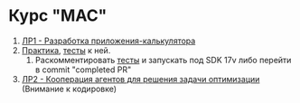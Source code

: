 # Курс "МАС" 

1. [ЛР1 - Разработка приложения-калькулятора](src/main/java/homeWork/LR1)
2. [Практика](src/main/java/homeWork/pr1), [тесты](src/test/java/pr2Tests.java) к ней. 
   1. Раскомментировать [тесты](src/test/java/pr2Tests.java) и запускать под SDK 17v либо перейти в commit "completed PR"
3. [ЛР2 - Кооперация агентов для решения задачи оптимизации](src/main/java/homeWork/LR2) (Внимание к кодировке)
